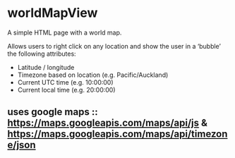 # worldMapView
A simple HTML page with a world map. 

Allows users to right click on any location and show the user in a ‘bubble’ the following attributes:
- Latitude / longitude
- Timezone based on location (e.g. Pacific/Auckland)
- Current UTC time (e.g. 10:00:00)
- Current local time (e.g. 20:00:00)

## uses google maps :: https://maps.googleapis.com/maps/api/js & https://maps.googleapis.com/maps/api/timezone/json 
